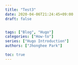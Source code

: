 ```yaml
---
title: "Test3"
date: 2020-04-06T21:24:45+09:00
draft: false


tags: ["Blog", "Hugo"]
categories: ["How-to"]
series: ["Hugo Introduction"]
authors: ["Jhonghee Park"]

toc: true
---
```


